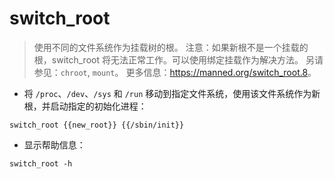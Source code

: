 # switch_root

> 使用不同的文件系统作为挂载树的根。
> 注意：如果新根不是一个挂载的根，switch_root 将无法正常工作。可以使用绑定挂载作为解决方法。
> 另请参见：`chroot`, `mount`。
> 更多信息：<https://manned.org/switch_root.8>。

- 将 `/proc`、`/dev`、`/sys` 和 `/run` 移动到指定文件系统，使用该文件系统作为新根，并启动指定的初始化进程：

`switch_root {{new_root}} {{/sbin/init}}`

- 显示帮助信息：

`switch_root -h`